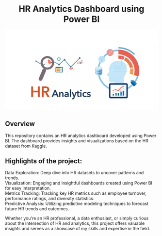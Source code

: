 <h1 align="center">HR Analytics Dashboard using Power BI</h1>
<p align="center">
<img src="Hr image.png">


## Overview
This repository contains an HR analytics dashboard developed using Power BI. The dashboard provides insights and visualizations based on the HR dataset from Kaggle.

## Highlights of the project:

Data Exploration: Deep dive into HR datasets to uncover patterns and trends.<br>
Visualization: Engaging and insightful dashboards created using Power BI for easy interpretation.<br>
Metrics Tracking: Tracking key HR metrics such as employee turnover, performance ratings, and diversity statistics.<br>
Predictive Analysis: Utilizing predictive modeling techniques to forecast future HR trends and outcomes.<br>

Whether you're an HR professional, a data enthusiast, or simply curious about the intersection of HR and analytics, this project offers valuable insights and serves as a showcase of my skills and expertise in the field.



